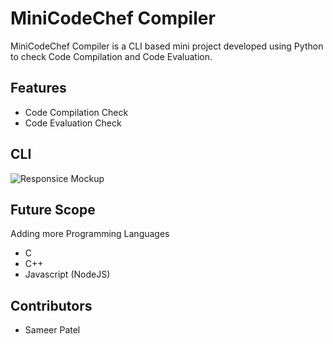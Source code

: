 # MiniCodeChef Compiler

MiniCodeChef Compiler is a CLI based mini project developed using Python to check Code Compilation and Code Evaluation.

## Features 
- Code Compilation Check
- Code Evaluation Check

## CLI
![Responsice Mockup](https://github.com/sameer-patel-dev/Repo/blob/master/images/1.png)

## Future Scope
Adding more Programming Languages
  - C
  - C++
  - Javascript (NodeJS)

## Contributors
 - Sameer Patel



